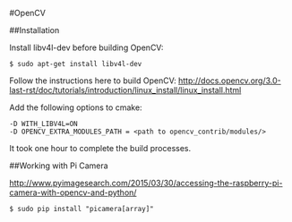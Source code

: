 #OpenCV

##Installation

Install libv4l-dev before building OpenCV:
```
$ sudo apt-get install libv4l-dev
```

Follow the instructions here to build OpenCV: http://docs.opencv.org/3.0-last-rst/doc/tutorials/introduction/linux_install/linux_install.html

Add the following options to cmake:
```
-D WITH_LIBV4L=ON
-D OPENCV_EXTRA_MODULES_PATH = <path to opencv_contrib/modules/>
```

It took one hour to complete the build processes.

##Working with Pi Camera

http://www.pyimagesearch.com/2015/03/30/accessing-the-raspberry-pi-camera-with-opencv-and-python/

```
$ sudo pip install "picamera[array]"
```
